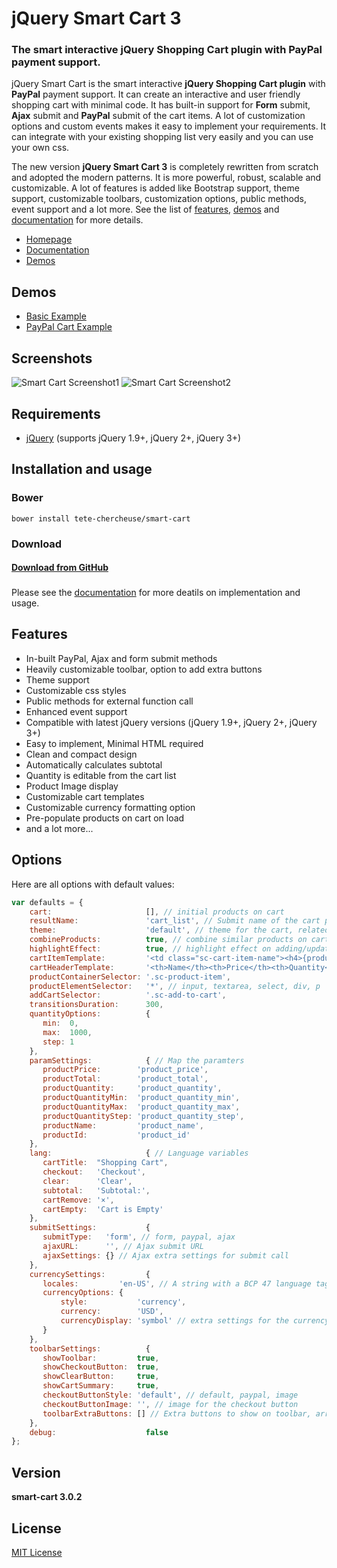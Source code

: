 # jQuery Smart Cart 3
### The smart interactive jQuery Shopping Cart plugin with PayPal payment support.

jQuery Smart Cart is the smart interactive **jQuery Shopping Cart plugin** with **PayPal** payment support. It can create an interactive and user friendly shopping cart with minimal code. It has built-in support for **Form** submit, **Ajax** submit and **PayPal** submit of the cart items. A lot of customization options and custom events makes it easy to implement your requirements. It can integrate with your existing shopping list very easily and you can use your own css.

The new version **jQuery Smart Cart 3** is completely rewritten from scratch and adopted the modern patterns. It is more powerful, robust, scalable and customizable. A lot of features is added like Bootstrap support, theme support, customizable toolbars, customization options, public methods, event support and a lot more.
See the list of [features](http://techlaboratory.net/smartcart#features), [demos](http://techlaboratory.net/smartcart/demo) and [documentation](http://techlaboratory.net/smartcart/documentation) for more details.  

+ [Homepage](http://techlaboratory.net/smartcart)
+ [Documentation](http://techlaboratory.net/smartcart/documentation)
+ [Demos](http://techlaboratory.net/smartcart/demo)

Demos
-----
  + [Basic Example](http://techlaboratory.net/smartcart/demo/basic)
  + [PayPal Cart Example](http://techlaboratory.net/smartcart/demo/paypal)

Screenshots
-----
![Smart Cart Screenshot1](http://techlaboratory.net/assets/media/products/SmartCart3-Normal.png?v1)
![Smart Cart Screenshot2](http://techlaboratory.net/assets/media/products/SmartCart3-PayPal.png?v1)

Requirements
-----
  + [jQuery](http://jquery.com/) (supports jQuery 1.9+, jQuery 2+, jQuery 3+)

Installation and usage 
-----

### Bower
    bower install tete-chercheuse/smart-cart
    
### Download
#### [Download from GitHub](https://github.com/tete-chercheuse/smart-cart/archive/master.zip)    
###  
 Please see the [documentation](http://techlaboratory.net/smartcart/documentation) for more deatils on implementation and usage.

Features
-----
  + In-built PayPal, Ajax and form submit methods
  + Heavily customizable toolbar, option to add extra buttons
  + Theme support
  + Customizable css styles
  + Public methods for external function call
  + Enhanced event support
  + Compatible with latest jQuery versions (jQuery 1.9+, jQuery 2+, jQuery 3+)
  + Easy to implement, Minimal HTML required
  + Clean and compact design
  + Automatically calculates subtotal
  + Quantity is editable from the cart list
  + Product Image display
  + Customizable cart templates
  + Customizable currency formatting option
  + Pre-populate products on cart on load
  + and a lot more...
  
Options
-----
Here are all options with default values:

```javascript
var defaults = {
    cart:                     [], // initial products on cart
    resultName:               'cart_list', // Submit name of the cart parameter
    theme:                    'default', // theme for the cart, related css need to include for other than default theme
    combineProducts:          true, // combine similar products on cart
    highlightEffect:          true, // highlight effect on adding/updating product in cart
    cartItemTemplate:         '<td class="sc-cart-item-name"><h4>{product_name}</h4><p>{product_desc}</p></td><td class="sc-cart-item-price">{product_price}</td><td class="sc-cart-item-quantity">{product_quantity}</td><td class="sc-cart-item-amount">{product_total}</td>',
    cartHeaderTemplate:       '<th>Name</th><th>Price</th><th>Quantity</th><th>Total</th><th></th>',
    productContainerSelector: '.sc-product-item',
    productElementSelector:   '*', // input, textarea, select, div, p
    addCartSelector:          '.sc-add-to-cart',
    transitionsDuration:      300,
    quantityOptions:          {
       min:  0,
       max:  1000,
       step: 1
    },
    paramSettings:            { // Map the paramters
       productPrice:        'product_price',
       productTotal:        'product_total',
       productQuantity:     'product_quantity',
       productQuantityMin:  'product_quantity_min',
       productQuantityMax:  'product_quantity_max',
       productQuantityStep: 'product_quantity_step',
       productName:         'product_name',
       productId:           'product_id'
    },
    lang:                     { // Language variables
       cartTitle:  "Shopping Cart",
       checkout:   'Checkout',
       clear:      'Clear',
       subtotal:   'Subtotal:',
       cartRemove: '×',
       cartEmpty:  'Cart is Empty'
    },
    submitSettings:           {
       submitType:   'form', // form, paypal, ajax
       ajaxURL:      '', // Ajax submit URL
       ajaxSettings: {} // Ajax extra settings for submit call
    },
    currencySettings:         {
       locales:         'en-US', // A string with a BCP 47 language tag, or an array of such strings
       currencyOptions: {
           style:           'currency',
           currency:        'USD',
           currencyDisplay: 'symbol' // extra settings for the currency formatter. Refer: https://developer.mozilla.org/en/docs/Web/JavaScript/Reference/Global_Objects/Number/toLocaleString
       }
    },
    toolbarSettings:          {
       showToolbar:         true,
       showCheckoutButton:  true,
       showClearButton:     true,
       showCartSummary:     true,
       checkoutButtonStyle: 'default', // default, paypal, image
       checkoutButtonImage: '', // image for the checkout button
       toolbarExtraButtons: [] // Extra buttons to show on toolbar, array of jQuery input/buttons elements
    },
    debug:                    false
};
```
Version
-----
**smart-cart 3.0.2**

License
----
[MIT License](https://github.com/tete-chercheuse/smart-cart/blob/master/LICENSE)

